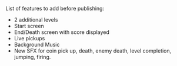 List of features to add before publishing:

- 2 additional levels
- Start screen
- End/Death screen with score displayed
- Live pickups
- Background Music
- New SFX for coin pick up, death, enemy death, level completion, jumping, firing.
